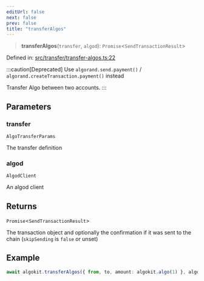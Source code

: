 ```yaml
---
editUrl: false
next: false
prev: false
title: "transferAlgos"
---
```


> **transferAlgos**(`transfer`, `algod`): `Promise`\<`SendTransactionResult`\>

Defined in: [src/transfer/transfer-algos.ts:22](https://github.com/algorandfoundation/algokit-utils-ts/blob/e57e96ab17213653e656688e8d7251c0107554cf/src/transfer/transfer-algos.ts#L22)

:::caution[Deprecated]
Use `algorand.send.payment()` / `algorand.createTransaction.payment()` instead

Transfer Algo between two accounts.
:::

## Parameters

### transfer

`AlgoTransferParams`

The transfer definition

### algod

`AlgodClient`

An algod client

## Returns

`Promise`\<`SendTransactionResult`\>

The transaction object and optionally the confirmation if it was sent to the chain (`skipSending` is `false` or unset)

## Example

```typescript
await algokit.transferAlgos({ from, to, amount: algokit.algo(1) }, algod)
```
